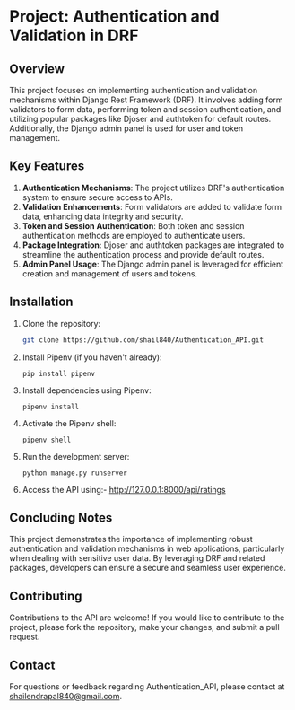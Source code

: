 # Project: Authentication and Validation in DRF

## Overview
This project focuses on implementing authentication and validation mechanisms within Django Rest Framework (DRF). It involves adding form validators to form data, performing token and session authentication, and utilizing popular packages like Djoser and authtoken for default routes. Additionally, the Django admin panel is used for user and token management.

## Key Features
1. **Authentication Mechanisms**: The project utilizes DRF's authentication system to ensure secure access to APIs.
2. **Validation Enhancements**: Form validators are added to validate form data, enhancing data integrity and security.
3. **Token and Session Authentication**: Both token and session authentication methods are employed to authenticate users.
4. **Package Integration**: Djoser and authtoken packages are integrated to streamline the authentication process and provide default routes.
5. **Admin Panel Usage**: The Django admin panel is leveraged for efficient creation and management of users and tokens.

## Installation
1. Clone the repository:
   ```bash
   git clone https://github.com/shail840/Authentication_API.git

    ```
   
2. Install Pipenv (if you haven't already):

    ```
    pip install pipenv
    ```

3. Install dependencies using Pipenv:

    ```
    pipenv install
    ```

4. Activate the Pipenv shell:

    ```
    pipenv shell
    ```


5. Run the development server:

    ```
    python manage.py runserver
    ```
6. Access the API using:- http://127.0.0.1:8000/api/ratings
## Concluding Notes
This project demonstrates the importance of implementing robust authentication and validation mechanisms in web applications, particularly when dealing with sensitive user data. By leveraging DRF and related packages, developers can ensure a secure and seamless user experience.

## Contributing

Contributions to the API are welcome! If you would like to contribute to the project, please fork the repository, make your changes, and submit a pull request.

## Contact

For questions or feedback regarding Authentication_API, please contact at [shailendrapal840@gmail.com](mailto:shailendrapal840@gmail.com).
